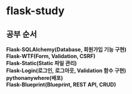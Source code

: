 # flask-study

## 공부 순서

**Flask-SQLAlchemy(Database, 회원가입 기능 구현)**  
**Flask-WTF(Form, Validation, CSRF)**  
**Flask-Static(Static 파일 관리)**  
**Flask-Login(로그인, 로그아웃, Validation 함수 구현)**  
**pythonanywhere(배포)**  
**Flask-Blueprint(Blueprint, REST API, CRUD)**  
